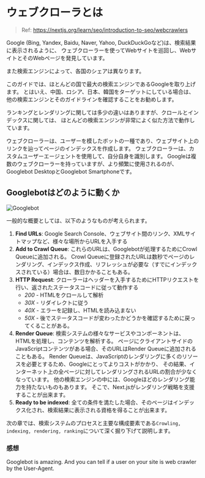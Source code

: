 # ウェブクローラとは

> Ref: https://nextjs.org/learn/seo/introduction-to-seo/webcrawlers

Google (Bing, Yandex, Baidu, Naver, Yahoo, DuckDuckGoなど)は、検索結果に表示されるように、
ウェブクローラーを使ってWebサイトを巡回し、WebサイトとそのWebページを発見しています。

また検索エンジンによって、各国のシェアは異なります。

このガイドでは、ほとんどの国で最大の検索エンジンであるGoogleを取り上げます。
とはいえ、中国、ロシア、日本、韓国をターゲットにしている場合は、他の検索エンジンとそのガイドラインを確認することをお勧めします。

ランキングとレンダリングに関しては多少の違いはありますが、クロールとインデックスに関しては、
ほとんどの検索エンジンが非常によく似た方法で動作しています。

ウェブクローラーは、ユーザーを模したボットの一種であり、ウェブサイト上のリンクを辿ってページのインデックスを作成します。
ウェブクローラーは、カスタムユーザーエージェントを使用して、自分自身を識別します。
Googleは複数のウェブクローラーを持っていますが、より頻繁に使用されるのが、Googlebot DesktopとGooglebot Smartphoneです。

## Googlebotはどのように動くか

![Googlebot](https://nextjs.org/_next/image?url=%2Fstatic%2Fimages%2Flearn%2Fseo%2Fgooglebot.png&w=3840&q=75)

一般的な概要としては、以下のようなものが考えられます。

1. **Find URLs**: Google Search Console、ウェブサイト間のリンク、XMLサイトマップなど、様々な場所からURLを入手する
2. **Add to Crawl Queue**: これらのURLは、Googlebotが処理するためにCrowl Queueに追加される。
Crowl Queueに登録されたURLは数秒でページのレンダリング、インデックス作成、リフレッシュが必要な（すでにインデックスされている）場合は、数日かかることもある。
3. **HTTP Request**: クローラーはヘッダーを入手するためにHTTPリクエストを行い、返されたステータスコードに従って動作する
   - *200* - HTMLをクロールして解析
   - *30X* - リダイレクトに従う
   - *40X* - エラーを記録し、HTMLを読み込まない
   - *50X* - 後でステータスコードが変わったかどうかを確認するために戻ってくることがある。
4. **Render Queue**: 検索システムの様々なサービスやコンポーネントは、HTMLを処理し、コンテンツを解析する。
ページにクライアントサイドのJavaScriptコンテンツがある場合、そのURLはRender Queueに追加されることもある。
Render Queueは、JavaScriptのレンダリングに多くのリソースを必要とするため、Googleにとってよりコストがかかり、
その結果、インターネット上の全ページに対してレンダリングされるURLの割合が少なくなっています。
他の検索エンジンの中には、Googleほどのレンダリング能力を持たないものもあります。
そこで、Next.jsがレンダリング戦略を支援することが出来ます。
5. **Ready to be indexed**: 全ての条件を満たした場合、そのページはインデックス化され、検索結果に表示される資格を得ることが出来ます。

次の章では、検索システムのプロセスと主要な構成要素である`Crowling, indexing, rendering, ranking`について深く掘り下げて説明します。

### 感想

Googlebot is amazing. And you can tell if a user on your site is web crawler by the User-Agent.

